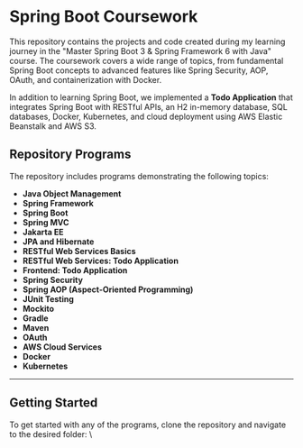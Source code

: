# Spring Boot Coursework

This repository contains the projects and code created during my learning journey in the "Master Spring Boot 3 & Spring Framework 6 with Java" course. The coursework covers a wide range of topics, from fundamental Spring Boot concepts to advanced features like Spring Security, AOP, OAuth, and containerization with Docker.

In addition to learning Spring Boot, we implemented a **Todo Application** that integrates Spring Boot with RESTful APIs, an H2 in-memory database, SQL databases, Docker, Kubernetes, and cloud deployment using AWS Elastic Beanstalk and AWS S3.

## Repository Programs

The repository includes programs demonstrating the following topics:

- **Java Object Management**
- **Spring Framework**
- **Spring Boot**
- **Spring MVC**
- **Jakarta EE**
- **JPA and Hibernate**
- **RESTful Web Services Basics**
- **RESTful Web Services: Todo Application**
- **Frontend: Todo Application**
- **Spring Security**
- **Spring AOP (Aspect-Oriented Programming)**
- **JUnit Testing**
- **Mockito**
- **Gradle**
- **Maven**
- **OAuth**
- **AWS Cloud Services**
- **Docker**
- **Kubernetes**

---

## Getting Started

To get started with any of the programs, clone the repository and navigate to the desired folder:
\
